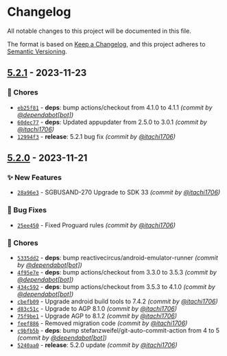 # Changelog
All notable changes to this project will be documented in this file.

The format is based on [Keep a Changelog](https://keepachangelog.com/en/1.0.0/),
and this project adheres to [Semantic Versioning](https://semver.org/spec/v2.0.0.html).

## [5.2.1] - 2023-11-23
### :wrench: Chores
- [`eb25f81`](https://github.com/itachi1706/SingBuses/commit/eb25f812ed4830b6ca63dbfed3e5edc2c758f0cc) - **deps**: bump actions/checkout from 4.1.0 to 4.1.1 *(commit by [@dependabot[bot]](https://github.com/apps/dependabot))*
- [`60dec77`](https://github.com/itachi1706/SingBuses/commit/60dec775b4915906b1c5374c7fcb2471d07ecac5) - **deps**: Updated appupdater from 2.5.0 to 3.0.1 *(commit by [@itachi1706](https://github.com/itachi1706))*
- [`12994f3`](https://github.com/itachi1706/SingBuses/commit/12994f3297bf1f00477245e1f77b562907e78dc9) - **release**: 5.2.1 bug fix *(commit by [@itachi1706](https://github.com/itachi1706))*


## [5.2.0] - 2023-11-21
### :sparkles: New Features
- [`28a96e3`](https://github.com/itachi1706/SingBuses/commit/28a96e3d89be8fd236ea32af03a054df3b572d49) - SGBUSAND-270 Upgrade to SDK 33 *(commit by [@itachi1706](https://github.com/itachi1706))*

### :bug: Bug Fixes
- [`25ee450`](https://github.com/itachi1706/SingBuses/commit/25ee450e36c4024aab2cae929b5afd0c9d979779) - Fixed Proguard rules *(commit by [@itachi1706](https://github.com/itachi1706))*

### :wrench: Chores
- [`5335dd2`](https://github.com/itachi1706/SingBuses/commit/5335dd26bd48a7448029db1d54b6510991f79e7f) - **deps**: bump reactivecircus/android-emulator-runner *(commit by [@dependabot[bot]](https://github.com/apps/dependabot))*
- [`4f95e7e`](https://github.com/itachi1706/SingBuses/commit/4f95e7e10f6e7c0156de6014a8a72ea90baf6c14) - **deps**: bump actions/checkout from 3.3.0 to 3.5.3 *(commit by [@dependabot[bot]](https://github.com/apps/dependabot))*
- [`434c592`](https://github.com/itachi1706/SingBuses/commit/434c592ac75b40ccaee66c3a7d3073a204358907) - **deps**: bump actions/checkout from 3.5.3 to 4.1.0 *(commit by [@dependabot[bot]](https://github.com/apps/dependabot))*
- [`cbefb09`](https://github.com/itachi1706/SingBuses/commit/cbefb0989f0d85c5af697f3fb25479ab5124f29b) - Upgrade android build tools to 7.4.2 *(commit by [@itachi1706](https://github.com/itachi1706))*
- [`d83c51c`](https://github.com/itachi1706/SingBuses/commit/d83c51cb52bd367d1d8a52695c3a75d06e1a5c7a) - Upgrade to AGP 8.1.0 *(commit by [@itachi1706](https://github.com/itachi1706))*
- [`75f9be1`](https://github.com/itachi1706/SingBuses/commit/75f9be10c7379435ccb5bbdf02dcb26fa0ada90d) - Upgrade AGP to 8.1.2 *(commit by [@itachi1706](https://github.com/itachi1706))*
- [`feef886`](https://github.com/itachi1706/SingBuses/commit/feef886c8f59b04dd1f5b1ab0626f9a23fc66bcc) - Removed migration code *(commit by [@itachi1706](https://github.com/itachi1706))*
- [`c9bfb5b`](https://github.com/itachi1706/SingBuses/commit/c9bfb5b3d675e55cc9fcfd2599d6d1998694c0f8) - **deps**: bump stefanzweifel/git-auto-commit-action from 4 to 5 *(commit by [@dependabot[bot]](https://github.com/apps/dependabot))*
- [`5240aa0`](https://github.com/itachi1706/SingBuses/commit/5240aa0048c580814b0c340fde7d96d4a7a0f3f3) - **release**: 5.2.0 update *(commit by [@itachi1706](https://github.com/itachi1706))*


[5.2.0]: https://github.com/itachi1706/SingBuses/compare/5.1.0...5.2.0
[5.2.1]: https://github.com/itachi1706/SingBuses/compare/5.2.0...5.2.1